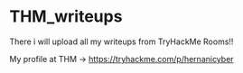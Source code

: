 # THM_writeups

There i will upload all my writeups from TryHackMe Rooms!!

My profile at THM -> https://tryhackme.com/p/hernanicyber
